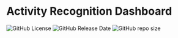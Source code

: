 # Activity Recognition Dashboard

![GitHub License](https://img.shields.io/github/license/adionmission/Activity-Recognition-Dashboard)
![GitHub Release Date](https://img.shields.io/github/release-date/adionmission/Activity-Recognition-Dashboard)
![GitHub repo size](https://img.shields.io/github/repo-size/adionmission/Activity-Recognition-Dashboard)

